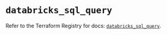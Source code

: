 # `databricks_sql_query`

Refer to the Terraform Registry for docs: [`databricks_sql_query`](https://registry.terraform.io/providers/databricks/databricks/1.45.0/docs/resources/sql_query).
